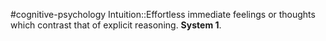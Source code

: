 #cognitive-psychology 
Intuition::Effortless immediate feelings or thoughts which contrast that of explicit reasoning. **System 1**.
<!--SR:!2024-04-09,3,250-->